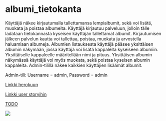 # albumi_tietokanta

Käyttäjä näkee kirjautumalla tallettamansa lempialbumit, sekä voi lisätä, muokata ja poistaa albumeita. Käyttäjä kirjautuu palveluun, jolloin tälle ladataan tietokannasta kyseisen käyttäjän tallettamat albumit. Kirjautumisen jälkeen palvelun kautta voi tallettaa, poistaa, muokata ja arvostella haluamiaan albumeja. Albumien listauksesta käyttäjä pääsee yksittäisen albumin näkymään, jossa käyttäjä voi lisätä kappaleita kyseiseen albumiin. Yksittäiselle kappaleelle määritellään nimi ja pituus. Yksittäisen albumin näkymässä käyttäjä voi myös muokata, sekä poistaa kyseisen albumin kappaleita. Admin-tilillä näkee kaikkien käyttäjien lisäämät albumit.

Admin-tili: Username = admin, Password = admin

[Linkki herokuun](https://albumit.herokuapp.com/)

[Linkki user storyihin](https://github.com/anttiromppanen/albumi_tietokanta/blob/master/documentation/albumit.txt)

[TODO](https://github.com/anttiromppanen/albumi_tietokanta/blob/master/documentation/todo.txt)

![](https://i.imgur.com/9yj9aPI.png)
